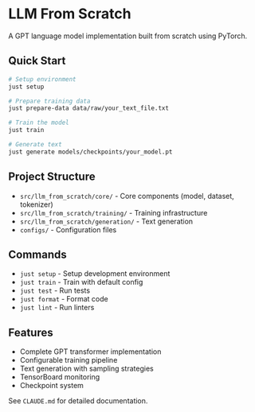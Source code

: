 # LLM From Scratch

A GPT language model implementation built from scratch using PyTorch.

## Quick Start

```bash
# Setup environment
just setup

# Prepare training data
just prepare-data data/raw/your_text_file.txt

# Train the model
just train

# Generate text
just generate models/checkpoints/your_model.pt
```

## Project Structure

- `src/llm_from_scratch/core/` - Core components (model, dataset, tokenizer)
- `src/llm_from_scratch/training/` - Training infrastructure
- `src/llm_from_scratch/generation/` - Text generation
- `configs/` - Configuration files

## Commands

- `just setup` - Setup development environment
- `just train` - Train with default config
- `just test` - Run tests
- `just format` - Format code
- `just lint` - Run linters

## Features

- Complete GPT transformer implementation
- Configurable training pipeline
- Text generation with sampling strategies
- TensorBoard monitoring
- Checkpoint system

See `CLAUDE.md` for detailed documentation.